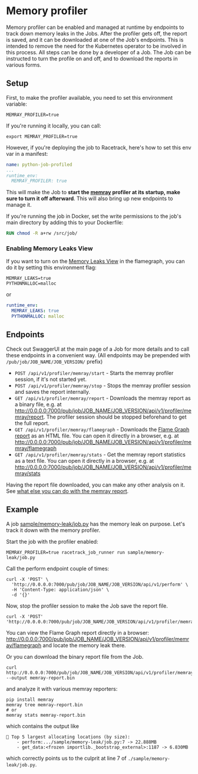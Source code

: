 # Memory profiler
Memory profiler can be enabled and managed at runtime by endpoints to track down memory leaks in the Jobs.
After the profiler gets off, the report is saved, and it can be downloaded at one of the Job's endpoints. This is intended to remove the need for the Kubernetes operator to be involved in this process.
All steps can be done by a developer of a Job.
The Job can be instructed to turn the profile on and off, and to download the reports in various forms.

## Setup
First, to make the profiler available, you need to set this environment variable:
```
MEMRAY_PROFILER=true
```
If you're running it locally, you can call:
```shell
export MEMRAY_PROFILER=true
```
However, if you're deploying the job to Racetrack, here's how to set this env var in a manifest:
```yaml
name: python-job-profiled
...
runtime_env:
  MEMRAY_PROFILER: true
```

This will make the Job to **start the [memray](https://bloomberg.github.io/memray/overview.html) profiler at its startup, make sure to turn it off afterward**. 
This will also bring up new endpoints to manage it.

If you're running the job in Docker, set the write permissions to the job's main directory
by adding this to your Dockerfile:
```Dockerfile
RUN chmod -R a+rw /src/job/
```

### Enabling Memory Leaks View

If you want to turn on the [Memory Leaks View](https://bloomberg.github.io/memray/flamegraph.html#memory-leaks-view)
in the flamegraph, you can do it by setting this environment flag:
```shell
MEMRAY_LEAKS=true
PYTHONMALLOC=malloc
```
or
```yaml
runtime_env:
  MEMRAY_LEAKS: true
  PYTHONMALLOC: malloc
```

## Endpoints

Check out SwaggerUI at the main page of a Job for more details and to call these endpoints in a convenient way. (All endpoints may be prepended with `/pub/job/JOB_NAME/JOB_VERSION/` prefix)

- `POST /api/v1/profiler/memray/start` - Starts the memray profiler session, if it's not started yet.
- `POST /api/v1/profiler/memray/stop` - Stops the memray profiler session and saves the report internally.
- `GET /api/v1/profiler/memray/report` - Downloads the memray report as a binary file, e.g. at http://0.0.0.0:7000/pub/job/JOB_NAME/JOB_VERSION/api/v1/profiler/memray/report. The profiler session should be stopped beforehand to get the full report.
- `GET /api/v1/profiler/memray/flamegraph` - Downloads the [Flame Graph report](https://bloomberg.github.io/memray/flamegraph.html) as an HTML file. You can open it directly in a browser, e.g. at http://0.0.0.0:7000/pub/job/JOB_NAME/JOB_VERSION/api/v1/profiler/memray/flamegraph
- `GET /api/v1/profiler/memray/stats` - Get the memray report statistics as a text file. You can open it directly in a browser, e.g. at http://0.0.0.0:7000/pub/job/JOB_NAME/JOB_VERSION/api/v1/profiler/memray/stats

Having the report file downloaded, you can make any other analysis on it.
See [what else you can do with the memray report](https://bloomberg.github.io/memray/tree.html).

## Example
A job [sample/memory-leak/job.py](../sample/memory-leak/job.py) has the memory leak on purpose.
Let's track it down with the memory profiler.

Start the job with the profiler enabled:
```shell
MEMRAY_PROFILER=true racetrack_job_runner run sample/memory-leak/job.py
```

Call the perform endpoint couple of times:
```shell
curl -X 'POST' \
  'http://0.0.0.0:7000/pub/job/JOB_NAME/JOB_VERSION/api/v1/perform' \
  -H 'Content-Type: application/json' \
  -d '{}'
```

Now, stop the profiler session to make the Job save the report file.
```shell
curl -X 'POST' 'http://0.0.0.0:7000/pub/job/JOB_NAME/JOB_VERSION/api/v1/profiler/memray/stop'
```

You can view the Flame Graph report directly in a browser: http://0.0.0.0:7000/pub/job/JOB_NAME/JOB_VERSION/api/v1/profiler/memray/flamegraph
and locate the memory leak there.

Or you can download the binary report file from the Job.
```shell
curl http://0.0.0.0:7000/pub/job/JOB_NAME/JOB_VERSION/api/v1/profiler/memray/report --output memray-report.bin
```

and analyze it with various memray reporters:
```shell
pip install memray
memray tree memray-report.bin
# or
memray stats memray-report.bin
```
which contains the output like
```
🥇 Top 5 largest allocating locations (by size):
	- perform:.../sample/memory-leak/job.py:7 -> 22.888MB
	- get_data:<frozen importlib._bootstrap_external>:1187 -> 6.830MB
```

which correctly points us to the culprit at line 7 of `./sample/memory-leak/job.py`.